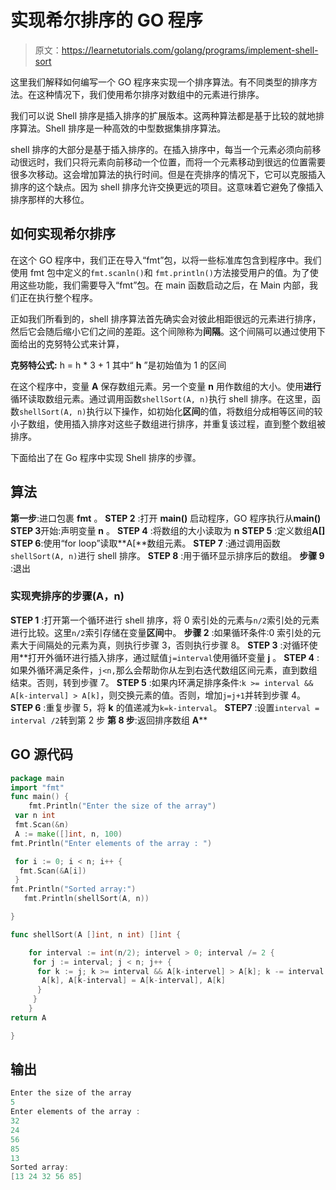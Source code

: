 # 实现希尔排序的 GO 程序

> 原文：<https://learnetutorials.com/golang/programs/implement-shell-sort>

这里我们解释如何编写一个 GO 程序来实现一个排序算法。有不同类型的排序方法。在这种情况下，我们使用希尔排序对数组中的元素进行排序。

我们可以说 Shell 排序是插入排序的扩展版本。这两种算法都是基于比较的就地排序算法。Shell 排序是一种高效的中型数据集排序算法。

shell 排序的大部分是基于插入排序的。在插入排序中，每当一个元素必须向前移动很远时，我们只将元素向前移动一个位置，而将一个元素移动到很远的位置需要很多次移动。这会增加算法的执行时间。但是在壳排序的情况下，它可以克服插入排序的这个缺点。因为 shell 排序允许交换更远的项目。这意味着它避免了像插入排序那样的大移位。

## 如何实现希尔排序

在这个 GO 程序中，我们正在导入“fmt”包，以将一些标准库包含到程序中。我们使用 fmt 包中定义的`fmt.scanln()`和 `fmt.println()`方法接受用户的值。为了使用这些功能，我们需要导入“fmt”包。在 main 函数启动之后，在 Main 内部，我们正在执行整个程序。

正如我们所看到的，shell 排序算法首先确实会对彼此相距很远的元素进行排序，然后它会随后缩小它们之间的差距。这个间隙称为**间隔**。这个间隔可以通过使用下面给出的克努特公式来计算，

**克努特公式:**
h = h * 3 + 1
其中“ **h** ”是初始值为 1 的区间

在这个程序中，变量 **A** 保存数组元素。另一个变量 **n** 用作数组的大小。使用**进行**循环读取数组元素。通过调用函数`shellSort(A, n)`执行 shell 排序。在这里，函数`shellSort(A, n)`执行以下操作，如初始化**区间**的值，将数组分成相等区间的较小子数组，使用插入排序对这些子数组进行排序，并重复该过程，直到整个数组被排序。

下面给出了在 Go 程序中实现 Shell 排序的步骤。

## 算法

**第一步**:进口包裹 **fmt** 。
**STEP 2** :打开 **main()** 启动程序，GO 程序执行从**main()**
**STEP 3**开始:声明变量 **n** 。
**STEP 4** :将数组的大小读取为 **n**
**STEP 5** :定义数组**A[]**
**STEP 6**:使用“for loop”读取**A[**数组元素。
**STEP 7** :通过调用函数`shellSort(A, n)`进行 shell 排序。
**STEP 8** :用于循环显示排序后的数组。
**步骤 9** :退出

### 实现壳排序的步骤(A，n)

**STEP 1** :打开第一个循环进行 shell 排序，将 0 索引处的元素与`n/2`索引处的元素进行比较。这里`n/2`索引存储在变量**区间**中。
**步骤 2** :如果循环条件:0 索引处的元素大于间隔处的元素为真，则执行步骤 3，否则执行步骤 8。
**STEP 3** :对循环使用**打开外循环进行插入排序，通过赋值`j=interval`使用循环变量 **j** 。
**STEP 4** :如果外循环满足条件，`j<n,`那么会帮助你从左到右迭代数组区间元素，直到数组结束。否则，转到步骤 7。
**STEP 5** :如果内环满足排序条件:`k >= interval && A[k-interval] > A[k]`，则交换元素的值。否则，增加`j=j+1`并转到步骤 4。
**STEP 6** :重复步骤 5，将 **k** 的值递减为`k=k-interval`。
**STEP7** :设置`interval = interval /2`转到第 2 步
**第 8 步**:返回排序数组 **A****

## GO 源代码

```go
package main
import "fmt"
func main() {
    fmt.Println("Enter the size of the array")
 var n int
 fmt.Scan(&n)
 A := make([]int, n, 100)
fmt.Println("Enter elements of the array : ")

 for i := 0; i < n; i++ {
  fmt.Scan(&A[i])
 }
fmt.Println("Sorted array:")
   fmt.Println(shellSort(A, n))

}

func shellSort(A []int, n int) []int {

    for interval := int(n/2); intervel > 0; interval /= 2 {
     for j := interval; j < n; j++ {
      for k := j; k >= interval && A[k-intervel] > A[k]; k -= interval {
       A[k], A[k-interval] = A[k-interval], A[k]
      }
     }
    }
return A

} 

```

## 输出

```go
Enter the size of the array
5
Enter elements of the array : 
32
24
56
85
13
Sorted array:
[13 24 32 56 85] 
```